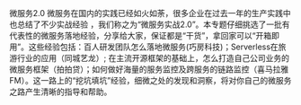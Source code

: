 微服务2.0
微服务在国内的实践已经如火如荼，很多企业在过去一年的生产实践中也总结了不少实战经验 ，我们称之为“微服务实战2.0”。本专题仔细挑选了一批有代表性的微服务落地经验，分享给大家，保证都是“干货”，拿回家可以“开箱即用”。这些经验包括：百人研发团队怎么落地微服务(巧房科技)；Serverless在旅游行业的应用（同城艺龙）; 在主流开源框架的基础上，怎么打造自己公司业务的微服务框架（拍拍贷）；如何做好海量的服务监控及跨服务的链路监控（喜马拉雅FM）。这一路上的“挖坑填坑”经验，细微之处的发现和洞察，将对你自己的微服务之路产生清晰的指导和帮助。

